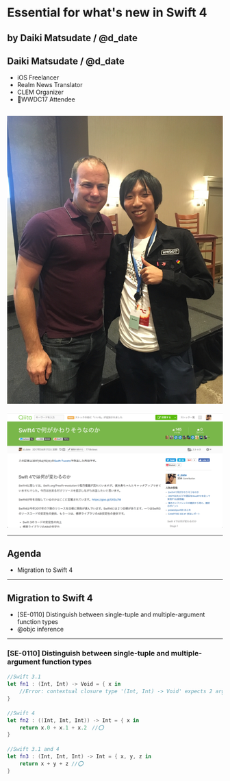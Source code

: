 # Essential for what's new in Swift 4

by Daiki Matsudate / @d_date
---
## Daiki Matsudate / @d_date

- iOS Freelancer
- Realm News Translator
- CLEM Organizer
- WWDC17 Attendee

![profile.jpg](./res/profile.jpg)
---

![qiita.png](./res/qiita.png)

---
## Agenda

- Migration to Swift 4


---
## Migration to Swift 4

- [SE-0110] Distinguish between single-tuple and multiple-argument function types
- @objc inference

---
### [SE-0110] Distinguish between single-tuple and multiple-argument function types

``` swift
//Swift 3.1
let fn1 : (Int, Int) -> Void = { x in
    //Error: contextual closure type '(Int, Int) -> Void' expects 2 arguments, but 1 was used in closure body
}

//Swift 4
let fn2 : ((Int, Int, Int)) -> Int = { x in
    return x.0 + x.1 + x.2　//⭕
}

//Swift 3.1 and 4
let fn3 : (Int, Int, Int) -> Int = { x, y, z in
    return x + y + z //⭕
}
```
